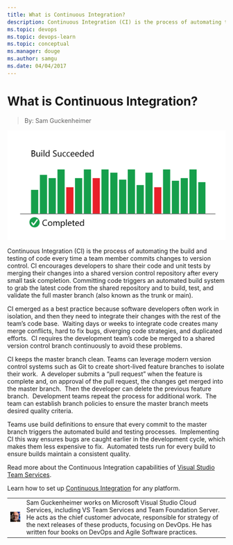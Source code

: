 ```yaml
---
title: What is Continuous Integration?
description: Continuous Integration (CI) is the process of automating the build and testing of code every time a team member commits changes to version control.
ms.topic: devops
ms.topic: devops-learn
ms.topic: conceptual
ms.manager: douge
ms.author: samgu
ms.date: 04/04/2017
---
```


# What is Continuous Integration?
> By: Sam Guckenheimer

![Continuous Integration Build sequence showing pass/fail and time](_img/ContinuousIntegration_600x300.png)

Continuous Integration (CI) is the process of automating the build and
testing of code every time a team member commits changes to version
control. CI encourages developers to share their code and unit tests by
merging their changes into a shared version control repository after
every small task completion. Committing code triggers an automated build
system to grab the latest code from the shared repository and to build,
test, and validate the full master branch (also known as the trunk or
main).

CI emerged as a best practice because software developers often work in
isolation, and then they need to integrate their changes with the rest
of the team’s code base.  Waiting days or weeks to integrate code
creates many merge conflicts, hard to fix bugs, diverging code
strategies, and duplicated efforts.  CI requires the development team’s
code be merged to a shared version control branch continuously to avoid
these problems.

CI keeps the master branch clean. Teams can leverage modern version
control systems such as Git to create short-lived feature branches to
isolate their work.  A developer submits a “pull request” when the
feature is complete and, on approval of the pull request, the changes
get merged into the master branch.  Then the developer can delete the
previous feature branch.  Development teams repeat the process for
additional work.  The team can establish branch policies to ensure the
master branch meets desired quality criteria.

Teams use build definitions to ensure that every commit to the master
branch triggers the automated build and testing processes.  Implementing
CI this way ensures bugs are caught earlier in the development cycle,
which makes them less expensive to fix.  Automated tests run for every
build to ensure builds maintain a consistent quality.

Read more about the Continuous Integration capabilities of
[Visual Studio Team Services](https://www.visualstudio.com/team-services/continuous-integration/ "Continuous Integration with VSTS").

Learn how to set up [Continuous Integration](https://www.visualstudio.com/docs/build/overview "Continuous Integration with VSTS") for
any platform.

|             |                           |
|-------------|---------------------------|
|![Image: Sam Guckenheimer, MSFT](_img/samgu-avatar.jpg)|Sam Guckenheimer works on Microsoft Visual Studio Cloud Services, including VS Team Services and Team Foundation Server. He acts as the chief customer advocate, responsible for strategy of the next releases of these products, focusing on DevOps. He has written four books on DevOps and Agile Software practices.|